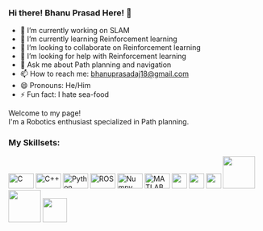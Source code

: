 ### Hi there! Bhanu Prasad Here! 👋

- 🔭 I’m currently working on SLAM
- 🌱 I’m currently learning Reinforcement learning
- 👯 I’m looking to collaborate on Reinforcement learning
- 🤔 I’m looking for help with Reinforcement learning
- 💬 Ask me about Path planning and navigation
- 📫 How to reach me: bhanuprasadaj18@gmail.com
- 😄 Pronouns: He/Him
- ⚡ Fun fact: I hate sea-food

<p>Welcome to my page! </br> I'm a Robotics enthusiast specialized in Path planning. </p>
<h3>My Skillsets:</h3>
<p>

<img alt="C" src="https://img.shields.io/badge/C-%23A8B9CC?logo=C&logoColor=white&logoSize=auto" height="30" width="50">
<img alt="C++" src="https://img.shields.io/badge/C%2B%2B-%2300599C?logo=C%2B%2B&logoColor=white&logoSize=auto" height="30" width="50">
<img alt="Python" src="https://img.shields.io/badge/python-%233776AB?logo=python&logoColor=yellow&logoSize=auto" height="30" width="50"/>
<img alt="ROS" src="https://img.shields.io/badge/ROS-%2322314E?logo=ROS&logoColor=black&logoSize=auto&labelColor=white" height="30" width="50">
<img alt="Numpy" src="https://img.shields.io/badge/Numpy-blue?logo=numpy&logoColor=yellow&logoSize=auto" height="30" width="50"/>
<img alt="MATLAB" src="https://img.shields.io/badge/MATLAB-blue?logoSize=auto" height="30" width="50">
<!-- <img alt="VS Code" src=""> -->
<img src="https://cdn.jsdelivr.net/gh/devicons/devicon@latest/icons/c/c-original.svg"  height="30" width="30"/>
<img src="https://cdn.jsdelivr.net/gh/devicons/devicon@latest/icons/cplusplus/cplusplus-original.svg" height="30" width="30"/>
<img src="https://cdn.jsdelivr.net/gh/devicons/devicon@latest/icons/python/python-original-wordmark.svg" height="30" width="30"/>
<img src="https://cdn.jsdelivr.net/gh/devicons/devicon@latest/icons/numpy/numpy-original-wordmark.svg" height="64" width="64"/>
<img src="https://cdn.jsdelivr.net/gh/devicons/devicon@latest/icons/ros/ros-original-wordmark.svg" height="64" width="64"/>
<img src="https://cdn.jsdelivr.net/gh/devicons/devicon@latest/icons/linux/linux-plain.svg" height="48" width="48"/>
